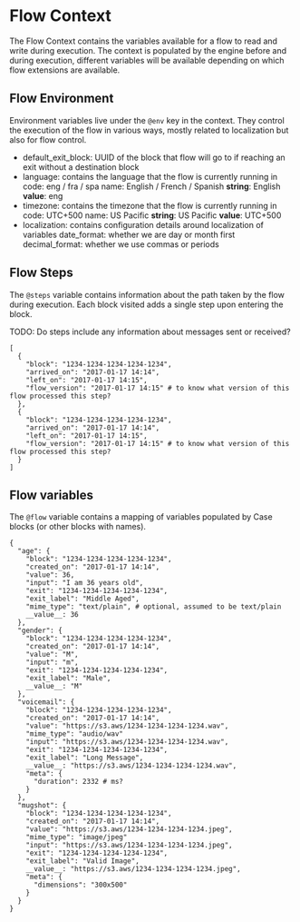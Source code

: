 # Flow Context

The Flow Context contains the variables available for a flow to read and write
during execution. The context is populated by the engine before and during
execution, different variables will be available depending on which flow
extensions are available.

## Flow Environment

Environment variables live under the `@env` key in the context. They control
the execution of the flow in various ways, mostly related to localization but
also for flow control.

 * default_exit_block: UUID of the block that flow will go to if reaching
   an exit without a destination block
 * language: contains the language that the flow is currently running in
       code: eng / fra / spa
       name: English / French / Spanish
       __string__: English
       __value__: eng
 * timezone: contains the timezone that the flow is currently running in
       code: UTC+500
       name: US Pacific
       __string__: US Pacific
       __value__: UTC+500
 * localization: contains configuration details around localization of variables
       date_format: whether we are day or month first
       decimal_format: whether we use commas or periods

## Flow Steps

The `@steps` variable contains information about the path taken by the flow
during execution. Each block visited adds a single step upon entering the block.

TODO: Do steps include any information about messages sent or received?

```
[
  {
    "block": "1234-1234-1234-1234-1234",
    "arrived_on": "2017-01-17 14:14",
    "left_on": "2017-01-17 14:15",
    "flow_version": "2017-01-17 14:15" # to know what version of this flow processed this step?
  },
  {
    "block": "1234-1234-1234-1234-1234",
    "arrived_on": "2017-01-17 14:14",
    "left_on": "2017-01-17 14:15",
    "flow_version": "2017-01-17 14:15" # to know what version of this flow processed this step?
  }
]
```

## Flow variables

The `@flow` variable contains a mapping of variables populated by Case blocks
(or other blocks with names).

```
{
  "age": {
    "block": "1234-1234-1234-1234-1234",
    "created_on": "2017-01-17 14:14",
    "value": 36,
    "input": "I am 36 years old",
    "exit": "1234-1234-1234-1234-1234",
    "exit_label": "Middle Aged",
    "mime_type": "text/plain", # optional, assumed to be text/plain
    __value__: 36
  },
  "gender": {
    "block": "1234-1234-1234-1234-1234",
    "created_on": "2017-01-17 14:14",
    "value": "M",
    "input": "m",
    "exit": "1234-1234-1234-1234-1234",
    "exit_label": "Male",
    __value__: "M"
  },
  "voicemail": {
    "block": "1234-1234-1234-1234-1234",
    "created_on": "2017-01-17 14:14",
    "value": "https://s3.aws/1234-1234-1234-1234.wav",
    "mime_type": "audio/wav"
    "input": "https://s3.aws/1234-1234-1234-1234.wav",
    "exit": "1234-1234-1234-1234-1234",
    "exit_label": "Long Message",
    __value__: "https://s3.aws/1234-1234-1234-1234.wav",
    "meta": {
      "duration": 2332 # ms?
    }
  },
  "mugshot": {
    "block": "1234-1234-1234-1234-1234",
    "created_on": "2017-01-17 14:14",
    "value": "https://s3.aws/1234-1234-1234-1234.jpeg",
    "mime_type": "image/jpeg"
    "input": "https://s3.aws/1234-1234-1234-1234.jpeg",
    "exit": "1234-1234-1234-1234-1234",
    "exit_label": "Valid Image",
    __value__: "https://s3.aws/1234-1234-1234-1234.jpeg",
    "meta": {
      "dimensions": "300x500"
    }
  }
}
```
